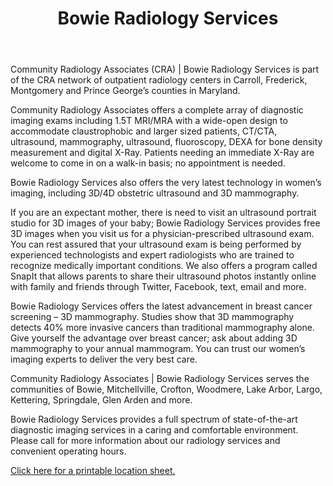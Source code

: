 ---
slug: bowie-radiology-services
title: Bowie Radiology Services
address: 14999 Health Center Dr. Ste. 102
state: Maryland
stateAbbreviation: MD
city: Bowie
postal: 20716
url: https://www.radnet.com/community-radiology/locations/bowie-radiology-services
htmlHead: <meta name="description" content="Community Radiology Associates | Bowie Radiology Services offers 1.5T MRI (Wide-Open), 3D Mammography, 4D Ultrasound + more in Bowie, Maryland." /><meta name="twitter:card" value="Community Radiology Associates | Bowie Radiology Services offers 1.5T MRI (Wide-Open), 3D Mammography, 4D Ultrasound + more in Bowie, Maryland." /><meta itemprop="name" content="Community Radiology Associates | Bowie Radiology Services" /><meta itemprop="description" content="Community Radiology Associates | Bowie Radiology Services offers 1.5T MRI (Wide-Open), 3D Mammography, 4D Ultrasound + more in Bowie, Maryland." /><meta itemprop="image" content="https://www.radnet.com/community-radiology/sites/locator/files/field_location_photo/CRA-bowie.png" /><!-- Open Graph data --><meta property="og:title" content="Community Radiology Associates | Bowie Radiology Services" /><meta property="og:type" content="article" /><meta property="og:url" content="https://www.radnet.com/community-radiology/locations/bowie-radiology-services" /><meta property="og:image" content="https://www.radnet.com/community-radiology/sites/locator/files/field_location_photo/CRA-bowie.png" /><meta property="og:description" content="Community Radiology Associates | Bowie Radiology Services offers 1.5T MRI (Wide-Open), 3D Mammography, 4D Ultrasound + more in Bowie, Maryland." /><meta property="og:site_name" content="Community Radiology" />
body: <p>	Community Radiology Associates (CRA) | Bowie Radiology Services is part of the CRA network of outpatient radiology centers in Carroll, Frederick, Montgomery and Prince George’s counties in Maryland.</p><p>	Community Radiology Associates offers a complete array of diagnostic imaging exams including 1.5T MRI/MRA with a wide-open design to accommodate claustrophobic and larger sized patients, CT/CTA, ultrasound, mammography, ultrasound, fluoroscopy, DEXA for bone density measurement and digital X-Ray. Patients needing an immediate X-Ray are welcome to come in on a walk-in basis; no appointment is needed.</p><p>	Bowie Radiology Services also offers the very latest technology in women’s imaging, including 3D/4D obstetric ultrasound and 3D mammography.&nbsp;</p><p>	If you are an expectant mother, there is need to visit an ultrasound portrait studio for 3D images of your baby; Bowie Radiology Services provides free 3D images when you visit us for a physician-prescribed ultrasound exam. You can rest assured that your ultrasound exam is being performed by experienced technologists and expert radiologists who are trained to recognize medically important conditions. We also offers a program called SnapIt that allows parents to share their ultrasound photos instantly online with family and friends through Twitter, Facebook, text, email and more.&nbsp;</p><p>	Bowie Radiology Services offers the latest advancement in breast cancer screening – 3D mammography. Studies show that 3D mammography detects 40% more invasive cancers than traditional mammography alone. Give yourself the advantage over breast cancer; ask about adding 3D mammography to your annual mammogram. You can trust our women’s imaging experts to deliver the very best care.</p><p>	Community Radiology Associates | Bowie Radiology Services serves the communities of Bowie, Mitchellville, Crofton, Woodmere, Lake Arbor, Largo, Kettering, Springdale, Glen Arden and more.</p><p>	Bowie Radiology Services provides a full spectrum of state-of-the-art diagnostic imaging services in a caring and comfortable environment. Please call for more information about our radiology services and convenient operating hours.</p><p>	<a href="/locator/sites/locator/files/imce/CRA_Bowie%20Directions.pdf" target="_blank">Click here for a printable location sheet.</a></p>
appointmentUrl: https://www.radnet.com/community-radiology/for-patients/request-appointment
walkInTitle: Walk-In Hours
walkInDetails: Mon - Fri | 8:00 am - 4:00 pm
places:
- {
    name: "Community Radiology Associates | Bowie Radiology Services",
    longitude: -76.745902000000,
    latitude: 38.949184000000,
}
---